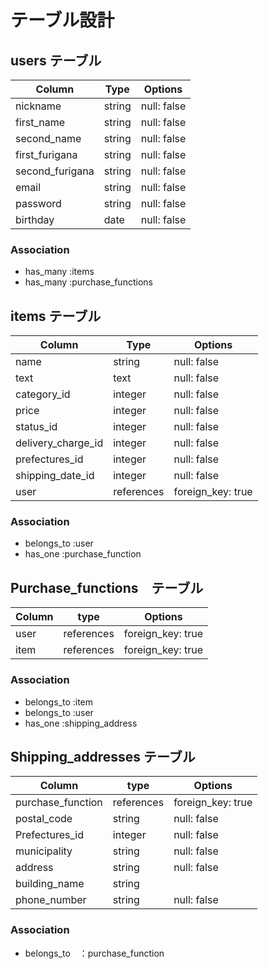 # テーブル設計

## users テーブル

| Column          | Type   | Options    |
| --------------- | ------ | ---------- |
| nickname        | string | null: false|
| first_name      | string | null: false|
| second_name     | string | null: false|
| first_furigana  | string | null: false|
| second_furigana | string | null: false|
| email           | string | null: false|
| password        | string | null: false|
| birthday        | date   | null: false|

### Association
- has_many :items
- has_many :purchase_functions

## items テーブル
| Column             | Type       | Options          |
| ------------------ | ---------- | ---------------- |
| name               | string     | null: false      |
| text               | text       | null: false      |
| category_id        | integer    | null: false      |
| price              | integer    | null: false      |
| status_id          | integer    | null: false      |
| delivery_charge_id | integer    | null: false      |
| prefectures_id     | integer    | null: false      |
| shipping_date_id   | integer    | null: false      |
| user               | references | foreign_key: true|

### Association
- belongs_to :user
- has_one :purchase_function

## Purchase_functions　テーブル
| Column    | type       | Options          |
| --------- | ---------- | ---------------- |
| user      | references | foreign_key: true|
| item      | references | foreign_key: true|

### Association
- belongs_to :item
- belongs_to :user
- has_one :shipping_address

## Shipping_addresses テーブル
| Column            | type       | Options          |
| ----------------- | ---------- | -----------------|
| purchase_function | references | foreign_key: true|
| postal_code       | string     | null: false      |
| Prefectures_id    | integer    | null: false      |
| municipality      | string     | null: false      |
| address           | string     | null: false      |
| building_name     | string     |                  |
| phone_number      | string     | null: false      |

### Association
- belongs_to　：purchase_function